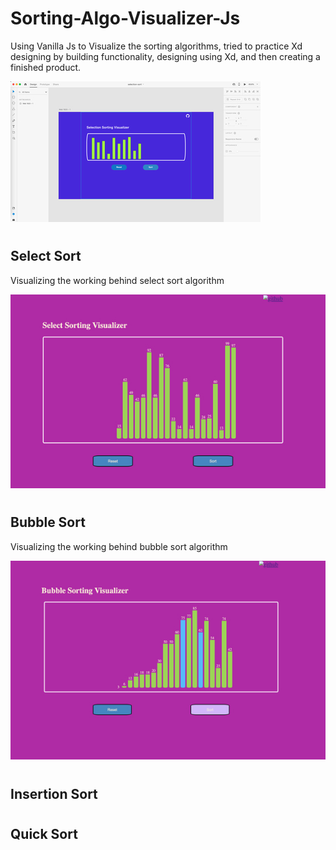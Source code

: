 # Sorting-Algo-Visualizer-Js

Using Vanilla Js to Visualize the sorting algorithms, tried to practice Xd designing by building functionality, designing using Xd, and then creating a finished product.

![xd-](https://github.com/Nisarg38/Sorting-Algo-Visualizer-Js/blob/main/images/Xd-update.jpg)

#

## Select Sort

Visualizing the working behind select sort algorithm

![select-sort](https://github.com/Nisarg38/Sorting-Algo-Visualizer-Js/blob/main/images/select-sort.jpg)

#

## Bubble Sort

Visualizing the working behind bubble sort algorithm

![bubble-sort](https://github.com/Nisarg38/Sorting-Algo-Visualizer-Js/blob/main/images/bubble-sort.jpg)

#

## Insertion Sort

#

## Quick Sort
